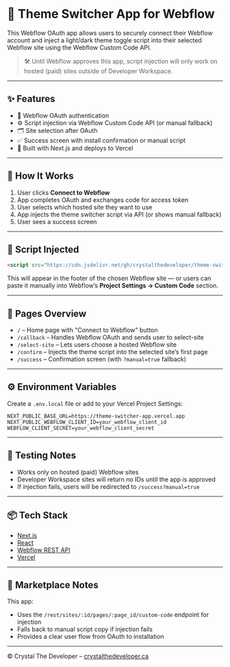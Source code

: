 # 🎨 Theme Switcher App for Webflow

This Webflow OAuth app allows users to securely connect their Webflow account and inject a light/dark theme toggle script into their selected Webflow site using the Webflow Custom Code API.

> 🛠️ Until Webflow approves this app, script injection will only work on hosted (paid) sites outside of Developer Workspace.

---

## ✨ Features

- 🔐 Webflow OAuth authentication
- ⚙️ Script injection via Webflow Custom Code API (or manual fallback)
- 🗂️ Site selection after OAuth
- ✅ Success screen with install confirmation or manual script
- 🧠 Built with Next.js and deploys to Vercel

---

## 🚀 How It Works

1. User clicks **Connect to Webflow**
2. App completes OAuth and exchanges code for access token
3. User selects which hosted site they want to use
4. App injects the theme switcher script via API (or shows manual fallback)
5. User sees a success screen

---

## 🧩 Script Injected

```html
<script src="https://cdn.jsdelivr.net/gh/crystalthedeveloper/theme-switcher/theme-switcher.js" defer></script>
```

This will appear in the footer of the chosen Webflow site — or users can paste it manually into Webflow’s **Project Settings → Custom Code** section.

---

## 📁 Pages Overview

- `/` – Home page with "Connect to Webflow" button
- `/callback` – Handles Webflow OAuth and sends user to select-site
- `/select-site` – Lets users choose a hosted Webflow site
- `/confirm` – Injects the theme script into the selected site’s first page
- `/success` – Confirmation screen (with `?manual=true` fallback)

---

## ⚙️ Environment Variables

Create a `.env.local` file or add to your Vercel Project Settings:

```
NEXT_PUBLIC_BASE_URL=https://theme-switcher-app.vercel.app
NEXT_PUBLIC_WEBFLOW_CLIENT_ID=your_webflow_client_id
WEBFLOW_CLIENT_SECRET=your_webflow_client_secret
```

---

## 🧪 Testing Notes

- Works only on hosted (paid) Webflow sites
- Developer Workspace sites will return no IDs until the app is approved
- If injection fails, users will be redirected to `/success?manual=true`

---

## 📦 Tech Stack

- [Next.js](https://nextjs.org)
- [React](https://react.dev)
- [Webflow REST API](https://developers.webflow.com)
- [Vercel](https://vercel.com)

---

## 🧾 Marketplace Notes

This app:
- Uses the `/rest/sites/:id/pages/:page_id/custom-code` endpoint for injection
- Falls back to manual script copy if injection fails
- Provides a clear user flow from OAuth to installation

---

© Crystal The Developer – [crystalthedeveloper.ca](https://www.crystalthedeveloper.ca)
